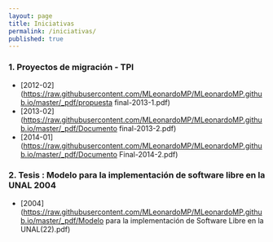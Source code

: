 ```yaml
---
layout: page
title: Iniciativas
permalink: /iniciativas/
published: true
---
```

### 1. Proyectos de migración - TPI

* [2012-02](https://raw.githubusercontent.com/MLeonardoMP/MLeonardoMP.github.io/master/_pdf/propuesta final-2013-1.pdf)
* [2013-02](https://raw.githubusercontent.com/MLeonardoMP/MLeonardoMP.github.io/master/_pdf/Documento final-2013-2.pdf)
* [2014-01](https://raw.githubusercontent.com/MLeonardoMP/MLeonardoMP.github.io/master/_pdf/Documento Final-2014-2.pdf)

### 2. Tesis : Modelo para la implementación de software libre en la UNAL 2004

* [2004](https://raw.githubusercontent.com/MLeonardoMP/MLeonardoMP.github.io/master/_pdf/Modelo para la implementación de Software Libre en la UNAL(22).pdf)


